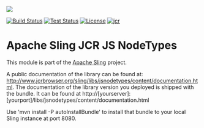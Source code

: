 [<img src="https://sling.apache.org/res/logos/sling.png"/>](https://sling.apache.org)

 [![Build Status](https://builds.apache.org/buildStatus/icon?job=Sling/sling-org-apache-sling-jcr-js-nodetypes/master)](https://builds.apache.org/job/Sling/job/sling-org-apache-sling-jcr-js-nodetypes/job/master) [![Test Status](https://img.shields.io/jenkins/t/https/builds.apache.org/job/Sling/job/sling-org-apache-sling-jcr-js-nodetypes/job/master.svg)](https://builds.apache.org/job/Sling/job/sling-org-apache-sling-jcr-js-nodetypes/job/master/test_results_analyzer/) [![License](https://img.shields.io/badge/License-Apache%202.0-blue.svg)](https://www.apache.org/licenses/LICENSE-2.0) [![jcr](https://sling.apache.org/badges/group-jcr.svg)](https://github.com/apache/sling-aggregator/blob/master/docs/groups/jcr.md)

# Apache Sling JCR JS NodeTypes

This module is part of the [Apache Sling](https://sling.apache.org) project.

A public documentation of the library can be found at: http://www.jcrbrowser.org/sling/libs/jsnodetypes/content/documentation.html.
The documentation of the library version you deployed is shipped with the bundle. It can be found at http://[yourserver]:[yourport]/libs/jsnodetypes/content/documentation.html

Use 'mvn install -P autoInstallBundle' to install that bundle to your local Sling instance at port 8080. 
